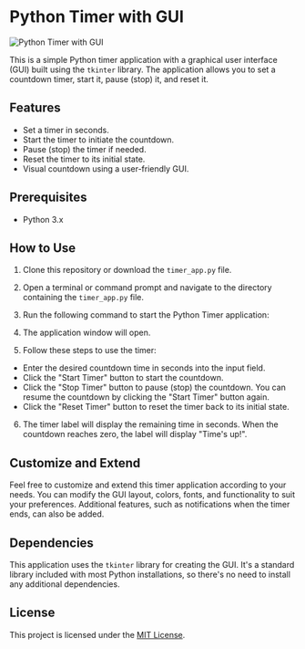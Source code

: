 # Python Timer with GUI

![Python Timer with GUI](screenshot.png)

This is a simple Python timer application with a graphical user interface (GUI) built using the `tkinter` library. The application allows you to set a countdown timer, start it, pause (stop) it, and reset it.

## Features

- Set a timer in seconds.
- Start the timer to initiate the countdown.
- Pause (stop) the timer if needed.
- Reset the timer to its initial state.
- Visual countdown using a user-friendly GUI.

## Prerequisites

- Python 3.x

## How to Use

1. Clone this repository or download the `timer_app.py` file.

2. Open a terminal or command prompt and navigate to the directory containing the `timer_app.py` file.

3. Run the following command to start the Python Timer application:

4. The application window will open.

5. Follow these steps to use the timer:

- Enter the desired countdown time in seconds into the input field.
- Click the "Start Timer" button to start the countdown.
- Click the "Stop Timer" button to pause (stop) the countdown. You can resume the countdown by clicking the "Start Timer" button again.
- Click the "Reset Timer" button to reset the timer back to its initial state.

6. The timer label will display the remaining time in seconds. When the countdown reaches zero, the label will display "Time's up!".

## Customize and Extend

Feel free to customize and extend this timer application according to your needs. You can modify the GUI layout, colors, fonts, and functionality to suit your preferences. Additional features, such as notifications when the timer ends, can also be added.

## Dependencies

This application uses the `tkinter` library for creating the GUI. It's a standard library included with most Python installations, so there's no need to install any additional dependencies.

## License

This project is licensed under the [MIT License](LICENSE).
